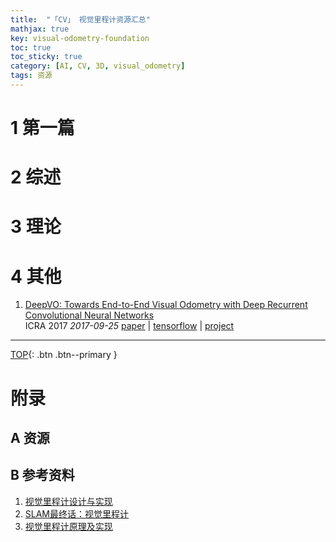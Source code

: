 ```yaml
---
title:  "「CV」 视觉里程计资源汇总"
mathjax: true
key: visual-odometry-foundation
toc: true
toc_sticky: true
category: [AI, CV, 3D, visual_odometry]
tags: 资源
---
```

<span id='head'></span>  
>

<!--more-->  

# 1 第一篇
# 2 综述

# 3 理论

# 4 其他
1. [DeepVO: Towards End-to-End Visual Odometry with Deep Recurrent Convolutional Neural Networks](http://cn.arxiv.org/abs/1709.08429)    
ICRA 2017 *2017-09-25* [paper](https://arxiv.org/abs/1709.08429) | [tensorflow](https://github.com/ildoonet/deepvo) | [project](http://senwang.gitlab.io/DeepVO/)   


-------------------  
[TOP](#head){: .btn .btn--primary }



# 附录
## A 资源
## B 参考资料
1. [视觉里程计设计与实现](https://www.jianshu.com/p/484e4c2b020a)    
1. [SLAM最终话：视觉里程计](https://zhuanlan.zhihu.com/p/23382110)    
1. [视觉里程计原理及实现](https://blog.csdn.net/u013626386/article/details/70596656)    
